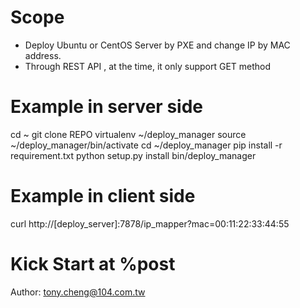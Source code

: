 # Scope

* Deploy Ubuntu or CentOS Server by PXE and change IP by MAC address.
* Through REST API , at the time, it only support GET method

# Example in server side
cd ~
git clone REPO
virtualenv ~/deploy_manager
source ~/deploy_manager/bin/activate
cd ~/deploy_manager
pip install -r requirement.txt
python setup.py install
bin/deploy_manager

# Example in client side
curl http://[deploy_server]:7878/ip_mapper?mac=00:11:22:33:44:55

# Kick Start at %post


Author: tony.cheng@104.com.tw

